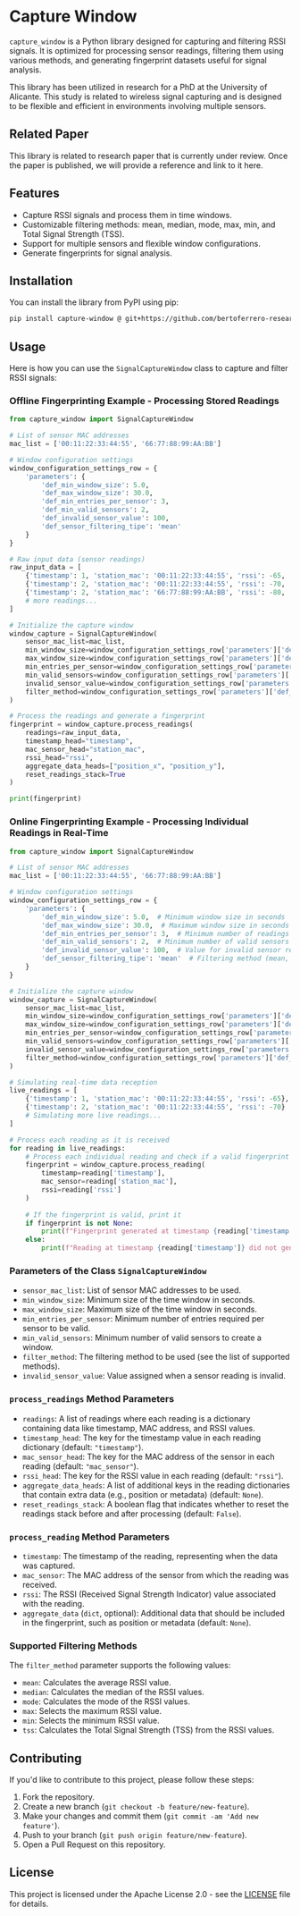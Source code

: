 # Capture Window

`capture_window` is a Python library designed for capturing and filtering RSSI signals. It is optimized for processing sensor readings, filtering them using various methods, and generating fingerprint datasets useful for signal analysis.

This library has been utilized in research for a PhD at the University of Alicante. This study is related to wireless signal capturing and is designed to be flexible and efficient in environments involving multiple sensors.

## Related Paper

This library is related to research paper that is currently under review. Once the paper is published, we will provide a reference and link to it here.

## Features

- Capture RSSI signals and process them in time windows.
- Customizable filtering methods: mean, median, mode, max, min, and Total Signal Strength (TSS).
- Support for multiple sensors and flexible window configurations.
- Generate fingerprints for signal analysis.

## Installation

You can install the library from PyPI using pip:

```bash
pip install capture-window @ git+https://github.com/bertoferrero-research/rssi_capturing_filtering_library@latest
```

## Usage

Here is how you can use the `SignalCaptureWindow` class to capture and filter RSSI signals:

### Offline Fingerprinting Example - Processing Stored Readings


```python
from capture_window import SignalCaptureWindow

# List of sensor MAC addresses
mac_list = ['00:11:22:33:44:55', '66:77:88:99:AA:BB']

# Window configuration settings
window_configuration_settings_row = {
    'parameters': {
        'def_min_window_size': 5.0,
        'def_max_window_size': 30.0,
        'def_min_entries_per_sensor': 3,
        'def_min_valid_sensors': 2,
        'def_invalid_sensor_value': 100,
        'def_sensor_filtering_tipe': 'mean'
    }
}

# Raw input data (sensor readings)
raw_input_data = [
    {'timestamp': 1, 'station_mac': '00:11:22:33:44:55', 'rssi': -65, 'position_x': 0, 'position_y': 0},
    {'timestamp': 2, 'station_mac': '00:11:22:33:44:55', 'rssi': -70, 'position_x': 0, 'position_y': 1},
    {'timestamp': 2, 'station_mac': '66:77:88:99:AA:BB', 'rssi': -80, 'position_x': 1, 'position_y': 0}
    # more readings...
]

# Initialize the capture window
window_capture = SignalCaptureWindow(
    sensor_mac_list=mac_list,
    min_window_size=window_configuration_settings_row['parameters']['def_min_window_size'],
    max_window_size=window_configuration_settings_row['parameters']['def_max_window_size'],
    min_entries_per_sensor=window_configuration_settings_row['parameters']['def_min_entries_per_sensor'],
    min_valid_sensors=window_configuration_settings_row['parameters']['def_min_valid_sensors'],
    invalid_sensor_value=window_configuration_settings_row['parameters']['def_invalid_sensor_value'],
    filter_method=window_configuration_settings_row['parameters']['def_sensor_filtering_tipe']
)

# Process the readings and generate a fingerprint
fingerprint = window_capture.process_readings(
    readings=raw_input_data,
    timestamp_head="timestamp",
    mac_sensor_head="station_mac",
    rssi_head="rssi",
    aggregate_data_heads=["position_x", "position_y"],
    reset_readings_stack=True
)

print(fingerprint)
```

### Online Fingerprinting Example - Processing Individual Readings in Real-Time

```python
from capture_window import SignalCaptureWindow

# List of sensor MAC addresses
mac_list = ['00:11:22:33:44:55', '66:77:88:99:AA:BB']

# Window configuration settings
window_configuration_settings_row = {
    'parameters': {
        'def_min_window_size': 5.0,  # Minimum window size in seconds
        'def_max_window_size': 30.0,  # Maximum window size in seconds
        'def_min_entries_per_sensor': 3,  # Minimum number of readings per sensor
        'def_min_valid_sensors': 2,  # Minimum number of valid sensors
        'def_invalid_sensor_value': 100,  # Value for invalid sensor readings
        'def_sensor_filtering_tipe': 'mean'  # Filtering method (mean, median, mode, etc.)
    }
}

# Initialize the capture window
window_capture = SignalCaptureWindow(
    sensor_mac_list=mac_list,
    min_window_size=window_configuration_settings_row['parameters']['def_min_window_size'],
    max_window_size=window_configuration_settings_row['parameters']['def_max_window_size'],
    min_entries_per_sensor=window_configuration_settings_row['parameters']['def_min_entries_per_sensor'],
    min_valid_sensors=window_configuration_settings_row['parameters']['def_min_valid_sensors'],
    invalid_sensor_value=window_configuration_settings_row['parameters']['def_invalid_sensor_value'],
    filter_method=window_configuration_settings_row['parameters']['def_sensor_filtering_tipe']
)

# Simulating real-time data reception
live_readings = [
    {'timestamp': 1, 'station_mac': '00:11:22:33:44:55', 'rssi': -65},
    {'timestamp': 2, 'station_mac': '00:11:22:33:44:55', 'rssi': -70}
    # Simulating more live readings...
]

# Process each reading as it is received
for reading in live_readings:
    # Process each individual reading and check if a valid fingerprint is generated
    fingerprint = window_capture.process_reading(
        timestamp=reading['timestamp'],
        mac_sensor=reading['station_mac'],
        rssi=reading['rssi']
    )
    
    # If the fingerprint is valid, print it
    if fingerprint is not None:
        print(f"Fingerprint generated at timestamp {reading['timestamp']}: {fingerprint}")
    else:
        print(f"Reading at timestamp {reading['timestamp']} did not generate a valid fingerprint.")
```

### Parameters of the Class `SignalCaptureWindow`

- `sensor_mac_list`: List of sensor MAC addresses to be used.
- `min_window_size`: Minimum size of the time window in seconds.
- `max_window_size`: Maximum size of the time window in seconds.
- `min_entries_per_sensor`: Minimum number of entries required per sensor to be valid.
- `min_valid_sensors`: Minimum number of valid sensors to create a window.
- `filter_method`: The filtering method to be used (see the list of supported methods).
- `invalid_sensor_value`: Value assigned when a sensor reading is invalid.

### `process_readings` Method Parameters

- `readings`: A list of readings where each reading is a dictionary containing data like timestamp, MAC address, and RSSI values.
- `timestamp_head`: The key for the timestamp value in each reading dictionary (default: `"timestamp"`).
- `mac_sensor_head`: The key for the MAC address of the sensor in each reading (default: `"mac_sensor"`).
- `rssi_head`: The key for the RSSI value in each reading (default: `"rssi"`).
- `aggregate_data_heads`: A list of additional keys in the reading dictionaries that contain extra data (e.g., position or metadata) (default: `None`).
- `reset_readings_stack`: A boolean flag that indicates whether to reset the readings stack before and after processing (default: `False`).

### `process_reading` Method Parameters

- `timestamp`: The timestamp of the reading, representing when the data was captured.
- `mac_sensor`: The MAC address of the sensor from which the reading was received.
- `rssi`: The RSSI (Received Signal Strength Indicator) value associated with the reading.
- `aggregate_data` (`dict`, optional): Additional data that should be included in the fingerprint, such as position or metadata (default: `None`).

### Supported Filtering Methods

The `filter_method` parameter supports the following values:

- `mean`: Calculates the average RSSI value.
- `median`: Calculates the median of the RSSI values.
- `mode`: Calculates the mode of the RSSI values.
- `max`: Selects the maximum RSSI value.
- `min`: Selects the minimum RSSI value.
- `tss`: Calculates the Total Signal Strength (TSS) from the RSSI values.


## Contributing

If you'd like to contribute to this project, please follow these steps:

1. Fork the repository.
2. Create a new branch (`git checkout -b feature/new-feature`).
3. Make your changes and commit them (`git commit -am 'Add new feature'`).
4. Push to your branch (`git push origin feature/new-feature`).
5. Open a Pull Request on this repository.

## License

This project is licensed under the Apache License 2.0 - see the [LICENSE](./LICENSE) file for details.



